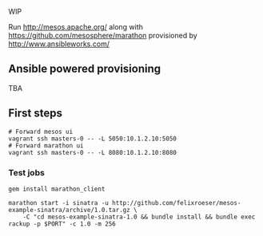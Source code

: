 WIP

Run http://mesos.apache.org/ along with https://github.com/mesosphere/marathon provisioned by http://www.ansibleworks.com/

## Ansible powered provisioning

TBA

## First steps

````
# Forward mesos ui
vagrant ssh masters-0 -- -L 5050:10.1.2.10:5050
# Forward marathon ui
vagrant ssh masters-0 -- -L 8080:10.1.2.10:8080
````

### Test jobs

````
gem install marathon_client

marathon start -i sinatra -u http://github.com/felixroeser/mesos-example-sinatra/archive/1.0.tar.gz \
    -C "cd mesos-example-sinatra-1.0 && bundle install && bundle exec rackup -p $PORT" -c 1.0 -m 256
````



